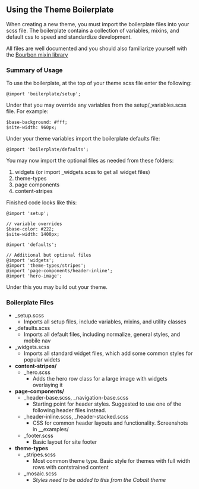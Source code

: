 ## Using the Theme Boilerplate

When creating a new theme, you must import the boilerplate files into your scss file. The boilerplate contains a collection of variables, mixins, and default css to speed and standardize development.

All files are well documented and you should also familiarize yourself with the [Bourbon mixin library](http://bourbon.io)


### Summary of Usage

To use the boilerplate, at the top of your theme scss file enter the following:

```
@import 'boilerplate/setup';
```

Under that you may override any variables from the setup/_variables.scss file.
For example:

```
$base-background: #fff;
$site-width: 960px;
```


Under your theme variables import the boilerplate defaults file:

```
@import 'boilerplate/defaults';
```

You may now import the optional files as needed from these folders:

1. widgets (or import _widgets.scss to get all widget files)
2. theme-types
3. page components
4. content-stripes

Finished code looks like this:

```
@import 'setup';

// variable overrides
$base-color: #222;
$site-width: 1400px;

@import 'defaults';

// Additional but optional files
@import 'widgets';
@import 'theme-types/stripes';
@import 'page-components/header-inline';
@import 'hero-image';
```

Under this you may build out your theme.


### Boilerplate Files

- _setup.scss
    - Imports all setup files, include variables, mixins, and utility classes
- _defaults.scss
    - Imports all default files, including normalize, general styles, and mobile nav
- _widgets.scss
    - Imports all standard widget files, which add some common styles for popular widets
- **content-stripes/**
  - _hero.scss
    - Adds the hero row class for a large image with widgets overlaying it
- **page-components/**
  - _header-base.scss, _navigation-base.scss
    - Starting point for header styles. Suggested to use one of the following header files instead.
  - _header-inline.scss, _header-stacked.scss
    - CSS for common header layouts and functionality. Screenshots in __examples/
  - _footer.scss
    - Basic layout for site footer
- **theme-types**
  - _stripes.scss
    - Most common theme type. Basic style for themes with full width rows with contstrained content
  - _mosaic.scss
    - *Styles need to be added to this from the Cobalt theme*
